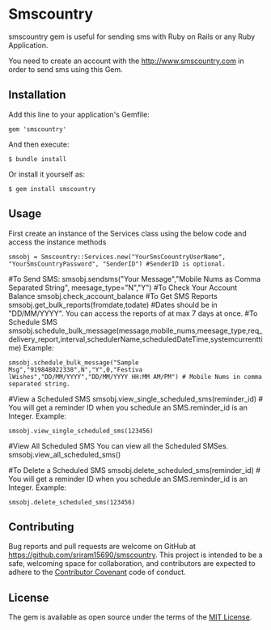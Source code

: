 # Smscountry

smscountry gem is useful for sending sms with Ruby on Rails or any Ruby Application.

You need to create an account with the http://www.smscountry.com in order to send sms using this Gem. 

## Installation

Add this line to your application's Gemfile:

```
gem 'smscountry'
```

And then execute:

    $ bundle install

Or install it yourself as:

    $ gem install smscountry

## Usage
First create an instance of the Services class using the below code and access the instance methods

	smsobj = Smscountry::Services.new("YourSmsCoountryUserName", "YourSmsCountryPassword", "SenderID") #SenderID is optional.
#To Send SMS:
	smsobj.sendsms("Your Message","Mobile Nums as Comma Separated String", meesage_type="N","Y")
#To Check Your Account Balance
	smsobj.check_account_balance
#To Get SMS Reports
	smsobj.get_bulk_reports(fromdate,todate) #Dates should be in "DD/MM/YYYY". You can access the reports of at max 7 days at once.
#To Schedule SMS
	smsobj.schedule_bulk_message(message,mobile_nums,meesage_type,req_delivery_report,interval,schedulerName,scheduledDateTime,systemcurrenttime)
Example:

	smsobj.schedule_bulk_message("Sample Msg","919848022338",N","Y",0,"Festiva lWishes","DD/MM/YYYY","DD/MM/YYYY HH:MM AM/PM") # Mobile Nums in comma separated string.
#View a Scheduled SMS
	smsobj.view_single_scheduled_sms(reminder_id) # You will get a reminder ID when you schedule an SMS.reminder_id is an Integer.
Example:

	smsobj.view_single_scheduled_sms(123456)

#View All Scheduled SMS
You can view all the Scheduled SMSes.
	smsobj.view_all_scheduled_sms()

#To Delete a Scheduled SMS
	smsobj.delete_scheduled_sms(reminder_id) # You will get a reminder ID when you schedule an SMS.reminder_id is an Integer.
Example:

	smsobj.delete_scheduled_sms(123456)



## Contributing

Bug reports and pull requests are welcome on GitHub at https://github.com/sriram15690/smscountry. This project is intended to be a safe, welcoming space for collaboration, and contributors are expected to adhere to the [Contributor Covenant](contributor-covenant.org) code of conduct.


## License

The gem is available as open source under the terms of the [MIT License](http://opensource.org/licenses/MIT).

